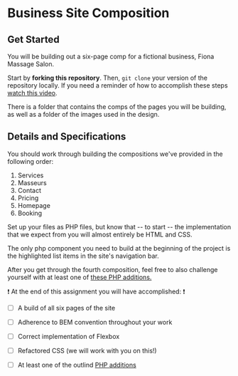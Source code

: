 # Business Site Composition

## Get Started

You will be building out a six-page comp for a fictional business, Fiona Massage Salon.

Start by **forking this repository**. Then, `git clone` your version of the repository locally. If you need a reminder of how to accomplish these steps [watch this video](https://www.youtube.com/watch?v=C9EoOJ7tPk4&index=1&list=PLNRCqj5kkBAVWzo8lGLMK3CkAcxBjk2hK).

There is a folder that contains the comps of the pages you will be building, as well as a folder of the images used in the design. 

## Details and Specifications

You should work through building the compositions we've provided in the following order:

1. Services
2. Masseurs
3. Contact
4. Pricing
5. Homepage
6. Booking

Set up your files as PHP files, but know that -- to start -- the implementation that we expect from you will almost entirely be HTML and CSS. 

The only php component you need to build at the beginning of the project is the highlighted list items in the site's navigation bar.

After you get through the fourth composition, feel free to also challenge yourself with at least one of [these PHP additions.](https://github.com/omahacodeschool/web-dev-101/blob/master/homework/06-monday.md)

:exclamation: At the end of this assignment you will have accomplished: :exclamation:
- [ ] A build of all six pages of the site
- [ ] Adherence to BEM convention throughout your work
- [ ] Correct implementation of Flexbox
- [ ] Refactored CSS (we will work with you on this!)
- [ ] At least one of the outlind [PHP additions](https://github.com/omahacodeschool/web-dev-101/blob/master/homework/06-monday.md)



